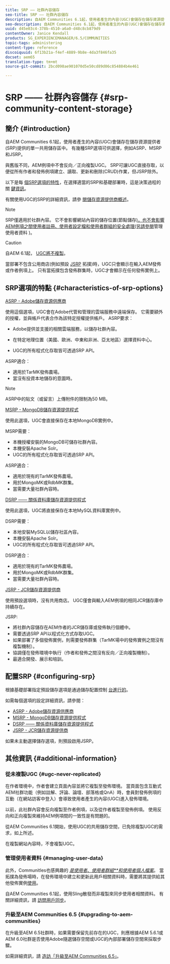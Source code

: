 ```yaml
---
title: SRP —— 社群內容儲存
seo-title: SRP —— 社群內容儲存
description: 自AEM Communities 6.1起，使用者產生的內容(UGC)會儲存在儲存資源提供者(SRP)提供的單一共用商店中
seo-description: 自AEM Communities 6.1起，使用者產生的內容(UGC)會儲存在儲存資源提供者(SRP)提供的單一共用商店中
uuid: d45e03c4-378b-4510-a6a0-d48c8cb879d9
contentOwner: Janice Kendall
products: SG_EXPERIENCEMANAGER/6.5/COMMUNITIES
topic-tags: administering
content-type: reference
discoiquuid: 6f13b21a-f4ef-4889-9b8e-4da3f846fa35
docset: aem65
translation-type: tm+mt
source-git-commit: 2bcd098ae901070d5e50cd89d06c854884b4e461

---
```



# SRP —— 社群內容儲存 {#srp-community-content-storage}

## 簡介 {#introduction}

自AEM Communities 6.1起，使用者產生的內容(UGC)會儲存在儲存資源提供者(SRP)提供的單一共用儲存區中。 有幾種SRP選項可供選擇，例如ASRP、MSRP和JSRP。

與舊版不同，AEM例項中不會反向／正向複製UGC。 SRP可讓UGC直接存取，以便從所有作者和發佈例項建立、讀取、更新和刪除(CRUD)作業，但JSRP除外。

以下是每 [個SRP選項的特性](#characteristics-of-srp-options)，在選擇適當的SRP和基礎部署時，這是決策過程的關 [鍵資訊](/help/communities/topologies.md)。

有關使用UGC的SRP的詳細資訊，請參 [閱儲存資源提供商概述](/help/communities/srp.md)。

>[!NOTE]
>
>SRP僅適用於社群內容。 它不會影響網站內容的儲存位置(節點儲存[)，也不會影響AEM例項之間使用者註冊、使用者設定檔和使用者群組的安全處理(另請參閱](/help/sites-deploying/data-store-config.md)管理使用者資料 [](#managing-user-data))。


>[!CAUTION]
>
>自AEM 6.1起， [UGC將不複製](#ugc-never-replicated)。
>
>當部署不包含公用商店(例如預設 [JSRP](/help/communities/topologies.md#jsrp) 拓撲)時，UGC只會顯示在輸入AEM發佈或作者例項上。 只有當拓撲包含發佈群集時，UGC才會顯示在任何發佈實例上。


## SRP選項的特點 {#characteristics-of-srp-options}

[ASRP - Adobe儲存資源供應商](/help/communities/asrp.md)

使用這個選項，UGC會在Adobe代管和管理的雲端服務中遠端保存。 它需要額外的授權，並與帳戶代表合作為該特定授權提供帳戶。 ASRP要求：

* Adobe提供並支援的相關雲端服務，以儲存社群內容。
* 在特定地理位置（美國、歐洲、中東和非洲、亞太地區）選擇資料中心。

* UGC的所有程式化存取皆可透過SRP API。

ASRP適合：

* 適用於TarMK發佈農場。
* 當沒有投資本地儲存的意圖時。

>[!NOTE]
>
>ASRP中的貼文（或留言）上傳附件的限制為50 MB。


[MSRP - MongoDB儲存資源提供程式](/help/communities/msrp.md)

使用此選項，UGC會直接保存在本地MongoDB實例中。

MSRP需要：

* 本機授權安裝的MongoDB可儲存社群內容。
* 本機安裝Apache Solr。
* UGC的所有程式化存取皆可透過SRP API。

ASRP適合：

* 適用於現有的TarMK發佈農場。
* 用於MongoMK或RdbMK群集。
* 當需要大量社群內容時。

[DSRP —— 關係資料庫儲存資源提供程式](/help/communities/dsrp.md)

使用此選項，UGC將直接保存在本地MySQL資料庫實例中。

DSRP需要：

* 本地安裝MySQL以儲存社區內容。
* 本機安裝Apache Solr。
* UGC的所有程式化存取皆可透過SRP API。

DSRP適合：

* 適用於現有的TarMK發佈農場。
* 用於MongoMK或RdbMK群集。
* 當需要大量社群內容時。

[JSRP - JCR儲存資源提供商](/help/communities/jsrp.md)

使用預設選項時，沒有共用商店。 UGC僅會與輸入AEM例項的相同JCR儲存庫中持續存在。

JSRP:

* 將社群內容儲存在AEM作者的JCR儲存庫或發佈執行個體中。
* 需要透過SRP API以程式化方式存取UGC。
* 如果部署了多個發佈實例，則需要發佈群集（TarMK場中的發佈實例之間沒有複製機制）。
* 協調僅在發佈環境中執行（作者和發佈之間沒有反向／正向複製機制）。
* 最適合開發、展示和培訓。

## 配置SRP {#configuring-srp}

根據基礎部署指定預設儲存選項是通過儲存配置控制 [台進行的](/help/communities/srp-config.md)。

如需每個選項的設定詳細資訊，請參閱：

* [ASRP - Adobe儲存資源供應商](/help/communities/asrp.md)
* [MSRP - MongoDB儲存資源提供程式](/help/communities/msrp.md)
* [DSRP —— 關係資料庫儲存資源提供程式](/help/communities/dsrp.md)
* [JSRP - JCR儲存資源提供商](/help/communities/jsrp.md)

如果未主動選擇儲存選項，則預設啟用JSRP。

## 其他資訊 {#additional-information}

### 從未複製UGC {#ugc-never-replicated}

在作者環境中，作者會建立頁面內容並將它複製至發佈環境。 當頁面包含互動式AEM社群功能（例如註解、評論、論壇、部落格或QnA）時，會員對發佈例項的互動（在網站訪客中登入）會導致使用者產生的內容(UGC)進入發佈環境。

以前，此社群內容會反向複製至作者例項，以及從作者複製至發佈例項。 使用反向和正向複製來維持AEM例項間的一致性是有問題的。

從AEM Communities 6.1開始，使用UGC的共用儲存空間，已免除複製UGC的需求，如上所述。

在複製網站內容時，不會複製UGC。

### 管理使用者資料 {#managing-user-data}

此外，CommunitIes也感興趣的 [*是使用者&#x200B;*、*&#x200B;使用者群組&#x200B;**&#x200B;和使用者個人檔案&#x200B;*](/help/communities/users.md)。 當拓撲為發佈場時，在發佈環境中建立和更新此用戶相關資料時，需要將其提供給其他發佈實例[使用](/help/sites-deploying/recommended-deploys.md#tarmk-farm)。

自AEM Communities 6.1起，使用Sling散發而非複製來同步使用者相關資料。 有關詳細資訊，請 [訪問用戶同步](/help/communities/sync.md)。

### 升級至AEM Communities 6.5 {#upgrading-to-aem-communities}

在升級至AEM 6.5社群時，如果需要保留先前存在的UGC，則應根據AEM 5.6.1或AEM 6.0社群是否使用Adobe隨選儲存空間或UGC的內部部署儲存空間來採取步驟。

如需詳細資訊，請 [造訪「升級至AEM Communities 6.5」](/help/communities/upgrade.md)。
